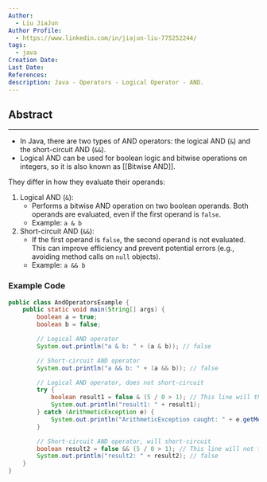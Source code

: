 ```yaml
---
Author:
  - Liu JiaJun
Author Profile:
  - https://www.linkedin.com/in/jiajun-liu-775252244/
tags: 
  - java
Creation Date: 
Last Date: 
References: 
description: Java - Operators - Logical Operator - AND.
---
```


## Abstract
---
- In Java, there are two types of AND operators: the logical AND (`&`) and the short-circuit AND (`&&`). 
- Logical AND can be used for boolean logic and bitwise operations on integers, so it is also known as [[Bitwise AND]].

They differ in how they evaluate their operands:
1. Logical AND (`&`):
   - Performs a bitwise AND operation on two boolean operands. Both operands are evaluated, even if the first operand is `false`.
   - Example: `a & b`
2. Short-circuit AND (`&&`):
   - If the first operand is `false`, the second operand is not evaluated. This can improve efficiency and prevent potential errors (e.g., avoiding method calls on `null` objects).
   - Example: `a && b`

### Example Code
```java
public class AndOperatorsExample {
    public static void main(String[] args) {
        boolean a = true;
        boolean b = false;

        // Logical AND operator
        System.out.println("a & b: " + (a & b)); // false

        // Short-circuit AND operator
        System.out.println("a && b: " + (a && b)); // false

        // Logical AND operator, does not short-circuit
        try {
            boolean result1 = false & (5 / 0 > 1); // This line will throw an exception because 5 / 0 is evaluated
            System.out.println("result1: " + result1);
        } catch (ArithmeticException e) {
            System.out.println("ArithmeticException caught: " + e.getMessage());
        }

        // Short-circuit AND operator, will short-circuit
        boolean result2 = false && (5 / 0 > 1); // This line will not throw an exception because && short-circuits
        System.out.println("result2: " + result2); // false
    }
}
```